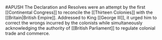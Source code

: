 #APUSH 
The Declaration and Resolves were an attempt by the first [[Continental Congress]] to reconcile the [[Thirteen Colonies]] with the [[Britain|British Empire]]. Addressed to King [[George III]], it urged him to correct the wrongs incurred by the colonists while simultaneously acknowledging the authority of [[British Parliament]] to regulate colonial trade and commerce.